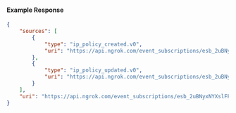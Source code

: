 <!-- Code generated for API Clients. DO NOT EDIT. -->

#### Example Response

```json
{
	"sources": [
		{
			"type": "ip_policy_created.v0",
			"uri": "https://api.ngrok.com/event_subscriptions/esb_2uBNyxNYXslFPpaCqlzCbwvWRdq/sources/ip_policy_created.v0"
		},
		{
			"type": "ip_policy_updated.v0",
			"uri": "https://api.ngrok.com/event_subscriptions/esb_2uBNyxNYXslFPpaCqlzCbwvWRdq/sources/ip_policy_updated.v0"
		}
	],
	"uri": "https://api.ngrok.com/event_subscriptions/esb_2uBNyxNYXslFPpaCqlzCbwvWRdq/sources"
}
```
